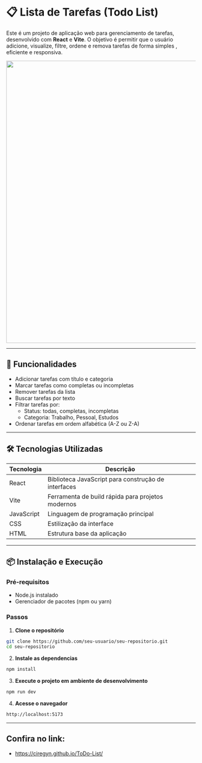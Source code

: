 # 📋 Lista de Tarefas (Todo List)

Este é um projeto de aplicação web para gerenciamento de tarefas, desenvolvido com **React** e **Vite**. O objetivo é permitir que o usuário adicione, visualize, filtre, ordene e remova tarefas de forma simples , eficiente e responsiva.
<div align="center" />
   <img src= "https://github.com/ciregyn/ToDo/blob/main/src/img/imgTodo.png?raw=true" width="750px"/>
</div>
 



---

## 🚀 Funcionalidades

- Adicionar tarefas com título e categoria
- Marcar tarefas como completas ou incompletas
- Remover tarefas da lista
- Buscar tarefas por texto
- Filtrar tarefas por:
  - Status: todas, completas, incompletas
  - Categoria: Trabalho, Pessoal, Estudos
- Ordenar tarefas em ordem alfabética (A-Z ou Z-A)

---

## 🛠 Tecnologias Utilizadas

| Tecnologia | Descrição |
|------------|-----------|
| React | Biblioteca JavaScript para construção de interfaces |
| Vite | Ferramenta de build rápida para projetos modernos |
| JavaScript | Linguagem de programação principal |
| CSS | Estilização da interface |
| HTML | Estrutura base da aplicação |


---

## 📦 Instalação e Execução

### Pré-requisitos

- Node.js instalado
- Gerenciador de pacotes (npm ou yarn)

### Passos

1. **Clone o repositório**

```bash
git clone https://github.com/seu-usuario/seu-repositorio.git
cd seu-repositorio
````
2. **Instale as dependencias**
```bash
npm install
````
3. **Execute o projeto em ambiente de desenvolvimento**
```bash
npm run dev
````
4. **Acesse o navegador**
```bash
http://localhost:5173
````
---


##  Confira no link:
-  https://ciregyn.github.io/ToDo-List/







